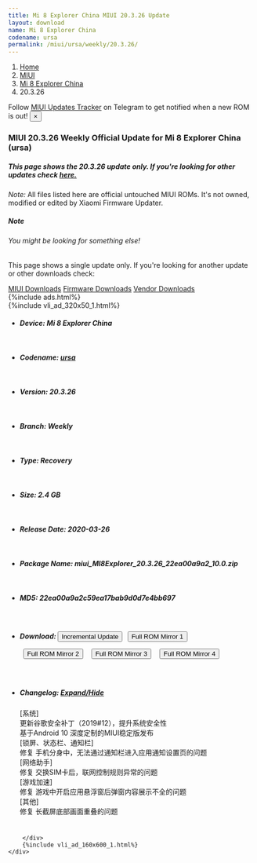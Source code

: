```yaml
---
title: Mi 8 Explorer China MIUI 20.3.26 Update
layout: download
name: Mi 8 Explorer China
codename: ursa
permalink: /miui/ursa/weekly/20.3.26/
---
```

<nav aria-label="breadcrumb">
    <ol class="breadcrumb">
        <li class="breadcrumb-item"><a href="/">Home</a></li>
        <li class="breadcrumb-item"><a href="/miui/">MIUI</a></li>
        <li class="breadcrumb-item"><a href="/miui/ursa/">Mi 8 Explorer China</a></li>
        <li class="breadcrumb-item active" aria-current="page">20.3.26</li>
    </ol>
</nav>
<div class="alert alert-primary alert-dismissible fade show" role="alert">
    Follow <a href="https://t.me/MIUIUpdatesTracker" class="alert-link">MIUI Updates Tracker</a> on Telegram to get
    notified when a new ROM is out!
    <button type="button" class="close" data-dismiss="alert" aria-label="Close">
        <span aria-hidden="true">&times;</span>
    </button>
</div>
<div class="col-12 mx-auto">
    <h3 class="title bg-light p-2 rounded">MIUI 20.3.26 Weekly Official Update for Mi 8 Explorer China (ursa)</h3>
    <h5>This page shows the 20.3.26 update only. If you're looking for other updates check
        <a href="/miui/ursa/">here.</a></h5>
    <p><i>Note: </i>All files listed here are official untouched MIUI ROMs.
        It's not owned, modified or edited by Xiaomi Firmware Updater.</p>
    <div class="card">
        <div class="card-body">
            <h5 class="card-title">Note</h5>
            <h6 class="card-subtitle mb-2 text-muted">You might be looking for something else!</h6>
            <p class="card-text">This page shows a single update only.
                If you're looking for another update or other downloads check:</p>
            <a href="/miui/" class="card-link">MIUI Downloads</a>
            <a href="/firmware/" class="card-link">Firmware Downloads</a>
            <a href="/vendor/" class="card-link">Vendor Downloads</a>
        </div>
    </div>
    {%include ads.html%}
    <div class="row justify-content-center">
        <div class="col-10" id="downloads">
                    <div class="card card-body">
            {%include vli_ad_320x50_1.html%}
            <ul class="list-unstyled">
                <li style="padding-bottom: 10px;">
                    <h5><b>Device: </b>Mi 8 Explorer China</h5>
                </li>
                <li style="padding-bottom: 10px;">
                    <h5><b>Codename: </b> <a href="/miui/ursa/" target="_blank">ursa</a> </h5>
                </li>
                <li style="padding-bottom: 10px;">
                    <h5><b>Version: </b>20.3.26</h5>
                </li>
                <li style="padding-bottom: 10px;">
                    <h5><b>Branch: </b>Weekly</h5>
                </li>
                <li style="padding-bottom: 10px;">
                    <h5><b>Type: </b>Recovery</h5>
                </li>
                <li style="padding-bottom: 10px;">
                    <h5><b>Size: </b>2.4 GB</h5>
                </li>
                <li style="padding-bottom: 10px;">
                    <h5><b>Release Date: </b>2020-03-26</h5>
                </li>
                <li style="padding-bottom: 10px;">
                    <h5><b>Package Name: </b><span id="filename" class="text-dark">miui_MI8Explorer_20.3.26_22ea00a9a2_10.0.zip</span></h5>
                </li>
                <li style="padding-bottom: 10px;">
                    <h5><b>MD5: </b><span id="md5" class="text-muted">22ea00a9a2c59ea17bab9d0d7e4bb697</span></h5>
                </li>
                <li style="padding-bottom: 10px;">
                    <h5><b>Download: </b><button type="button" id="incremental_download" class="btn btn-warning" onclick="window.open('https://bigota.d.miui.com/20.3.26/miui-blockota-laurus-20.3.5-20.3.26-77d1ac284a-9.0.zip', '_blank');"><i class="fa fa-download"></i> Incremental Update</button> <button type="button" id="download" class="btn btn-primary" style="margin: 7px;" onclick="window.open('https://bigota.d.miui.com/20.3.26/miui_MI8Explorer_20.3.26_22ea00a9a2_10.0.zip', '_blank');"><i class="fa fa-download"></i> Full ROM Mirror 1</button> <button type="button" id="download" class="btn btn-primary" style="margin: 7px;" onclick="window.open('https://ks3orig.bigota.d.miui.com/20.3.26/miui_MI8Explorer_20.3.26_22ea00a9a2_10.0.zip', '_blank');"><i class="fa fa-download"></i> Full ROM Mirror 2</button> <button type="button" id="download" class="btn btn-primary" style="margin: 7px;" onclick="window.open('https://airtel.bigota.d.miui.com/20.3.26/miui_MI8Explorer_20.3.26_22ea00a9a2_10.0.zip', '_blank');"><i class="fa fa-download"></i> Full ROM Mirror 3</button> <button type="button" id="download" class="btn btn-primary" style="margin: 7px;" onclick="window.open('https://hugeota.d.miui.com/20.3.26/miui_MI8Explorer_20.3.26_22ea00a9a2_10.0.zip', '_blank');"><i class="fa fa-download"></i> Full ROM Mirror 4</button></h5>
                </li>
                <li style="padding-bottom: 10px;">
                    <h5><b>Changelog: </b><a href="#ursa_1_changelog" data-toggle="collapse" role="button"
                            aria-expanded="false" aria-controls="ursa_1_changelog"> <i class="fa fa-arrow-down"
                                aria-hidden="true"></i> Expand/Hide</a></h5>
                    <div class="collapse" id="ursa_1_changelog">
                        <p id="changelog_text">[系统]<br>更新谷歌安全补丁（2019#12），提升系统安全性<br>基于Android 10 深度定制的MIUI稳定版发布<br>[锁屏、状态栏、通知栏]<br>修复 手机分身中，无法通过通知栏进入应用通知设置页的问题<br>[网络助手]<br>修复 交换SIM卡后，联网控制规则异常的问题<br>[游戏加速]<br>修复 游戏中开启应用悬浮窗后弹窗内容展示不全的问题<br>[其他]<br>修复 长截屏底部画面重叠的问题</p>
                    </div>
                </li>
            </ul>
        </div>

        </div>
        {%include vli_ad_160x600_1.html%}
    </div>
</div>
